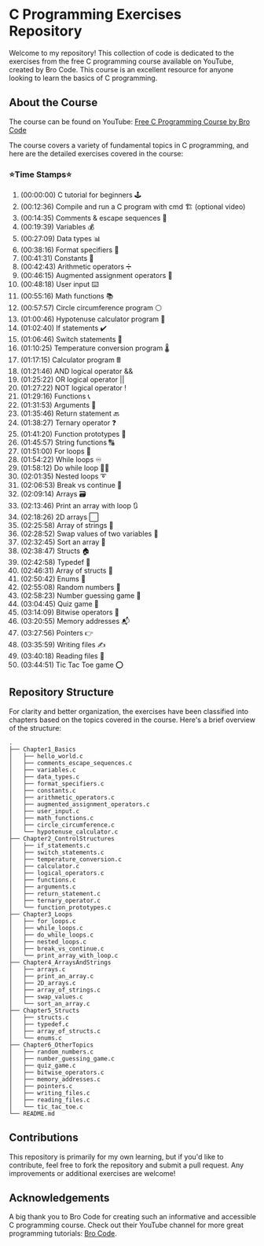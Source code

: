 # C Programming Exercises Repository

Welcome to my repository! This collection of code is dedicated to the exercises from the free C programming course available on YouTube, created by Bro Code. This course is an excellent resource for anyone looking to learn the basics of C programming.

## About the Course

The course can be found on YouTube: [Free C Programming Course by Bro Code](https://www.youtube.com/watch?v=87SH2Cn0s9A&t=9404s)

The course covers a variety of fundamental topics in C programming, and here are the detailed exercises covered in the course:

### ⭐️Time Stamps⭐️

1. (00:00:00) C tutorial for beginners 🕹️
2. (00:12:36) Compile and run a C program with cmd 🏗️ (optional video)
3. (00:14:35) Comments & escape sequences 💬
4. (00:19:39) Variables 💰
5. (00:27:09) Data types 📊
6. (00:38:16) Format specifiers 🔧
7. (00:41:31) Constants 🚫
8. (00:42:43) Arithmetic operators ➗
9. (00:46:15) Augmented assignment operators 🧮
10. (00:48:18) User input ⌨️
11. (00:55:16) Math functions 📚
12. (00:57:57) Circle circumference program ⚪
13. (01:00:46) Hypotenuse calculator program 📐
14. (01:02:40) If statements ✔️
15. (01:06:46) Switch statements 🔽
16. (01:10:25) Temperature conversion program 🌡️
17. (01:17:15) Calculator program 🖩
18. (01:21:46) AND logical operator &&
19. (01:25:22) OR logical operator ||
20. (01:27:22) NOT logical operator !
21. (01:29:16) Functions 📞
22. (01:31:53) Arguments 📧
23. (01:35:46) Return statement 🔙
24. (01:38:27) Ternary operator ❓
25. (01:41:20) Function prototypes 🤖
26. (01:45:57) String functions 🔠
27. (01:51:00) For loops 🔁
28. (01:54:22) While loops ♾️
29. (01:58:12) Do while loop 🤸‍♂️
30. (02:01:35) Nested loops ➰
31. (02:06:53) Break vs continue 🥊
32. (02:09:14) Arrays 🗃️
33. (02:13:46) Print an array with loop 🔃
34. (02:18:26) 2D arrays ⬜
35. (02:25:58) Array of strings 🧵
36. (02:28:52) Swap values of two variables 🥤
37. (02:32:45) Sort an array 💱
38. (02:38:47) Structs 🏠
39. (02:42:58) Typedef 📛
40. (02:46:31) Array of structs 🏫
41. (02:50:42) Enums 📅
42. (02:55:08) Random numbers 🎲
43. (02:58:23) Number guessing game 🔢
44. (03:04:45) Quiz game 💯
45. (03:14:09) Bitwise operators 🔣
46. (03:20:55) Memory addresses 📬
47. (03:27:56) Pointers 👉
48. (03:35:59) Writing files ✍️
49. (03:40:18) Reading files 🔎
50. (03:44:51) Tic Tac Toe game ⭕

## Repository Structure

For clarity and better organization, the exercises have been classified into chapters based on the topics covered in the course. Here's a brief overview of the structure:

```
.
├── Chapter1_Basics
│   ├── hello_world.c
│   ├── comments_escape_sequences.c
│   ├── variables.c
│   ├── data_types.c
│   ├── format_specifiers.c
│   ├── constants.c
│   ├── arithmetic_operators.c
│   ├── augmented_assignment_operators.c
│   ├── user_input.c
│   ├── math_functions.c
│   ├── circle_circumference.c
│   └── hypotenuse_calculator.c
├── Chapter2_ControlStructures
│   ├── if_statements.c
│   ├── switch_statements.c
│   ├── temperature_conversion.c
│   ├── calculator.c
│   ├── logical_operators.c
│   ├── functions.c
│   ├── arguments.c
│   ├── return_statement.c
│   ├── ternary_operator.c
│   └── function_prototypes.c
├── Chapter3_Loops
│   ├── for_loops.c
│   ├── while_loops.c
│   ├── do_while_loops.c
│   ├── nested_loops.c
│   ├── break_vs_continue.c
│   └── print_array_with_loop.c
├── Chapter4_ArraysAndStrings
│   ├── arrays.c
│   ├── print_an_array.c
│   ├── 2D_arrays.c
│   ├── array_of_strings.c
│   ├── swap_values.c
│   └── sort_an_array.c
├── Chapter5_Structs
│   ├── structs.c
│   ├── typedef.c
│   ├── array_of_structs.c
│   └── enums.c
├── Chapter6_OtherTopics
│   ├── random_numbers.c
│   ├── number_guessing_game.c
│   ├── quiz_game.c
│   ├── bitwise_operators.c
│   ├── memory_addresses.c
│   ├── pointers.c
│   ├── writing_files.c
│   ├── reading_files.c
│   └── tic_tac_toe.c
└── README.md
```

## Contributions

This repository is primarily for my own learning, but if you'd like to contribute, feel free to fork the repository and submit a pull request. Any improvements or additional exercises are welcome!

## Acknowledgements

A big thank you to Bro Code for creating such an informative and accessible C programming course. Check out their YouTube channel for more great programming tutorials: [Bro Code](https://www.youtube.com/channel/UC4SVo0Ue36XCfOyb5Lh1viQ).
